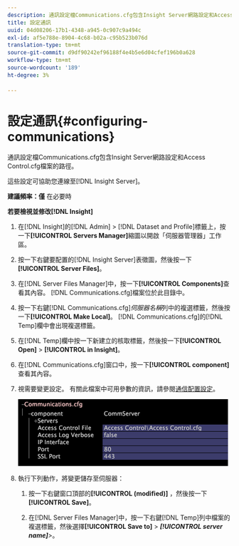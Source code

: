 ```yaml
---
description: 通訊設定檔Communications.cfg包含Insight Server網路設定和Access Control.cfg檔案的路徑。
title: 設定通訊
uuid: 04d08206-17b1-4348-a945-0c907c9a494c
exl-id: af5e788e-8904-4c68-b02a-c95b523b076d
translation-type: tm+mt
source-git-commit: d9df90242ef96188f4e4b5e6d04cfef196b0a628
workflow-type: tm+mt
source-wordcount: '189'
ht-degree: 3%

---
```


# 設定通訊{#configuring-communications}

通訊設定檔Communications.cfg包含Insight Server網路設定和Access Control.cfg檔案的路徑。

這些設定可協助您連線至[!DNL Insight Server]。

**建議頻率：僅** 在必要時

**若要檢視並修改[!DNL Insight]**

1. 在[!DNL Insight]的[!DNL Admin] > [!DNL Dataset and Profile]標籤上，按一下&#x200B;**[!UICONTROL Servers Manager]**&#x200B;縮圖以開啟「伺服器管理器」工作區。
1. 按一下右鍵要配置的[!DNL Insight Server]表徵圖，然後按一下&#x200B;**[!UICONTROL Server Files]**。
1. 在[!DNL Server Files Manager]中，按一下&#x200B;**[!UICONTROL Components]**&#x200B;查看其內容。 [!DNL Communications.cfg]檔案位於此目錄中。
1. 按一下右鍵[!DNL Communications.cfg]*伺服器名稱*&#x200B;列中的複選標籤，然後按一下&#x200B;**[!UICONTROL Make Local]**。 [!DNL Communications.cfg]的[!DNL Temp]欄中會出現複選標籤。
1. 在[!DNL Temp]欄中按一下新建立的核取標籤，然後按一下&#x200B;**[!UICONTROL Open]** > **[!UICONTROL in Insight]**。
1. 在[!DNL Communications.cfg]窗口中，按一下&#x200B;**[!UICONTROL component]**&#x200B;查看其內容。
1. 視需要變更設定。 有關此檔案中可用參數的資訊，請參閱[通信配置設定](../../../home/c-inst-svr/c-cfg-stgs-ref/c-comm-cfg-stgs.md#concept-aed00587c7a1432fb487bd154aaea6b1)。

   ![步驟資訊](assets/cfg_communications_examplevalues.png)

1. 執行下列動作，將變更儲存至伺服器：

   1. 按一下右鍵窗口頂部的&#x200B;**[!UICONTROL (modified)]** ，然後按一下&#x200B;**[!UICONTROL Save]**。

   1. 在[!DNL Server Files Manager]中，按一下右鍵[!DNL Temp]列中檔案的複選標籤，然後選擇&#x200B;**[!UICONTROL Save to]** > ***[!UICONTROL server name]**>*。
